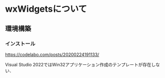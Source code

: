 # wxWidgetsについて
## 環境構築
### インストール

https://codelabo.com/posts/20200224191133/

Visual Studio 2022ではWin32アプリケーション作成のテンプレートが存在しない．
